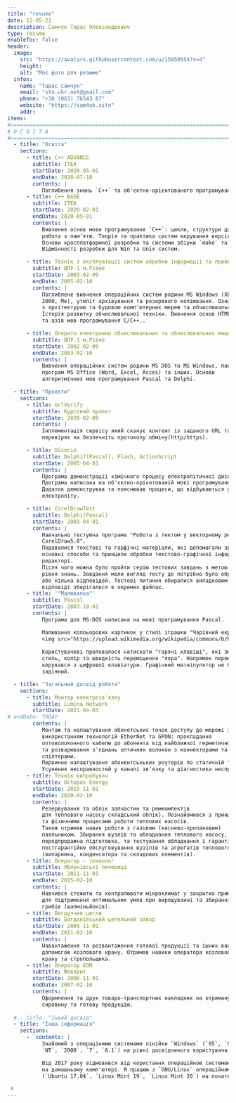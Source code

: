 ```yaml
---
title: "resume"
date: 12-05-21
description: Самчук Тарас Олександрович
type: resume
enableToc: false
header:
  image: 
    src: "https://avatars.githubusercontent.com/u/15850554?v=4"
    height: 
    alt: "Моє фото для резюме"
  infos:
    name: "Тарас Самчук"
    email: "sto.ukr.net@gmail.com" 
    phone: "+38 (063) 76543 87"
    website: "https://sam4uk.site"
    addr: 
items:
#==============================================================================
# О С В І Т А
#==============================================================================
  - title: "Освіта"
    sections:
      - title: C++ ADVANCE
        subtitle: ITEA
        startDate: 2020-05-01
        endDate: 2020-07-10
        contents: | 
           Поглибення знань `C++` та об'єктно-орієнтованого програмування
      - title: C++ BASE
        subtitle: ITEA
        startDate: 2020-02-01
        endDate: 2020-05-01
        contents: | 
           Вивчення основ мови програмування `C++`: цикли, структури даних,
           робота з пам'ятю. Теорія та практика систем керування версіями.
           Основи кросплатформної розробки та системи збірки `make` та`cmake`
           Відмінності розробки для Win та Unix систем.

      - title: Технік з експлуатації систем обробки інформації та прийняття рішень
        subtitle: ВПУ-1 м.Рівне
        startDate: 2003-02-09
        endDate: 2005-02-10
        contents: | 
           Поглиблене вивчення операційних систем родини MS Windows (XP, NT4.0,
           2000, Me), утиліт архівування та резервного копіювання. Ознайомлення 
           з архітектурою та будовою комп'ютерних мереж та обчислювальних машин.
           Історія розвитку обчислювальної техніки. Вивчення основ HTML-верстки
           та азів мов програмування C/C++..

      - title: Операто електронно обчислювальних та обчислювальних машин
        subtitle: ВПУ-1 м.Рівне
        startDate: 2002-02-09
        endDate: 2003-02-10
        contents: | 
           Вивчення операційних систем родини MS DOS та MS Windows, пакету 
           програм MS Office (Word, Excel, Acces) та інших. Основи 
           алгоритмічних мов програмування Pascal та Delphi.

  - title: "Проекти"
    sections:
      - title: UrlVerify
        subtitle: Курсовий проект
        startDate: 2020-02-09
        contents: | 
           Інплементація сервісу який сканує контент із заданого URL та 
           перевіряє на безпечніть протоколу обміну(http/https).

      - title: Disocio
        subtitle: Delphi7(Pascal), Flash, ActionScript
        startDate: 2005-04-01
        contents: | 
           Програма демонстрації хімічного процесу електролітичної дисоціації.
           Програма написана на об'єктно-орієнтованій мові програмування.
           Додаток демонстрував та пояснював процеси, що відбуваються у розчині
           електроліту.

      - title: CorelDrawText
        subtitle: Delphi(Pascal)
        startDate: 2003-04-01
        contents: | 
           Навчально тестуюча програма "Робота з тектом у векторному редакторі
           CorelDraw5.0".
           Подавалися текстові та гарфічні матеріали, які допомагали зрозуміти
           основні способи та принципи обробки текстово-графічної інформації у
           редакторі.
           Після чого можна було пройти серію тестових завдань з метою перевірки
           рівня знань. Завдання мали вигляд тесту де потрібно було обрати одну
           або кілька відповідей. Тестові питання обиралися випадковим чином, а
           відповіді зберігалися в окремих файлах.
      - title: '"Малювалка"'
        subtitle: Pascal
        startDate: 2003-10-01
        contents: | 
           Програма для MS-DOS написана на мові програмування Pascal.

           Малювання колоьорових картинок у стилі іграшки "Чарівний екран"
           <img src="https://upload.wikimedia.org/wikipedia/commons/b/be/EtchASketch10-23-2004.jpg" alt="drawing" style="width:200px;"/>
           
           Користувачеві проповалося натискати "гарячі клавіші", які змінювали
           стиль, колір та швидкість переміщення "пера". Напрямок переміщення
           керувався з цифрової клавіатури. Графічний матніпулятор не був
           задіяний.

  - title: "Загальний досвід роботи"
    sections:
      - title: Монтер електрозв'язку
        subtitle: Lumina Network
        startDate: 2021-04-03
# endDate: TODAY
        contents: | 
           Монтаж та налаштування абонетських точок доступу до мережі інтернет з
           використанням технологій EtherNet та GPON: прокладання
           оптоволоконного кабелю до абонента від найближчої герметичної коробки
           та розварювання з'єднань оптичних волокон з коннекторами та
           спілтерами.
           Первинне налаштування абонентськьких роутерів по статичній та динамічних IP адресах.
           Усунення несправностей у каналі зв'язку та діагностика несправностей
      - title: Технік випробувач
        subtitle: Octopus Energy
        startDate: 2015-11-01
        endDate: 2020-02-10
        contents: | 
           Резервування та облiк запчастин та ремкомлектiв 
           для теплового насосу складський облік). Познайомився з принципами 
           та фiзичними процесами роботи теплових насосiв. 
           Також отримав навик роботи з газовим (киснево-пропановим)
           паяльником. Збирання вузлів та обладнання теплового насосу,
           передпродажна підготовка, та тестування обладнання і гарантійне та
           постгарантійне обслуговування вузілів та агреґатів теплового насосу
           (випарника, конденсатора та складових елементів).
      - title: Оператор - технолог
        subtitle: Яблунівські печериці
        startDate: 2011-11-01
        endDate: 2015-02-10
        contents: | 
           Навчився стежити та контролювати мікроклимат у закритих приміщеннях
           для підтримання оптимальних умов при вирощуванні та збиранні урожаю
           грибів (шапміньйонів).
      - title: Вигрузчик цегли
        subtitle: Богданівський цегельний завод
        startDate: 2009-11-01
        endDate: 2011-02-10
        contents: | 
           Навантаження та розвантаження готової продукції та ішних вантажів за
           допомогою козлового крану. Отримав навики оператора козлового
           крану та стропольщика.
      - title: Оператор ЕОМ
        subtitle: Фаворит
        startDate: 2006-11-01
        endDate: 2007-02-10
        contents: | 
           Оформлення та друк товаро-транспортних накладних на отриману
           сировину та готову продукцію.
      
  # - title: "Інший досвід"
  - title: "Інша інформація"
    sections:
      -  contents: | 
           Знайомий з операціними системами лінійки `Windows` (`95`, `98`, `XP`,
           `NT`, `2000`, `7`, `8.1`) на рівні досвідченого користувача.

           Від 2017 року відмовився від користання операційною системою `Windows`
           на домашньому комп'ютері. Я працюю з `GNU/Linux` операційними системи
           (`Ubuntu 17.04`, `Linux Mint 19`, `Linux Mint 20`) на початковому рівні.

 #
---
```

